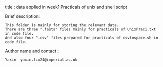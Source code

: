 title : data applied in week1 Practicals of unix and shell script

Brief description: 

    This folder is mainly for storing the relevant data.
    There are three ".fasta" files mainly for practicals of UnixPrac1.txt in code file.
    And also four ".csv" files prepared for practicals of csvtospace.sh in code file.

Author name and contact : 

    Yaxin  yaxin.liu24@imperial.ac.uk

